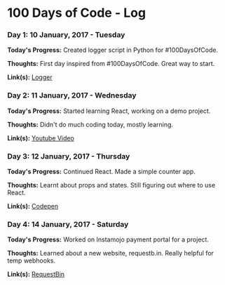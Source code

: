 # 100 Days of Code - Log
### Day 1: 10 January, 2017 - Tuesday
**Today's Progress:** Created logger script in Python for #100DaysOfCode.

**Thoughts:** First day inspired from #100DaysOfCode. Great way to start.

**Link(s):** [Logger](https://github.com/ashnehete/100days-logger)


### Day 2: 11 January, 2017 - Wednesday
**Today's Progress:** Started learning React, working on a demo project.

**Thoughts:** Didn't do much coding today, mostly learning.

**Link(s):** [Youtube Video](https://www.youtube.com/watch?v=ZnRFerIP8aA&t=2s&list=WL&index=3&ab_channel=DevCoffee)


### Day 3: 12 January, 2017 - Thursday
**Today's Progress:** Continued React. Made a simple counter app.

**Thoughts:** Learnt about props and states. Still figuring out where to use React.

**Link(s):** [Codepen](http://codepen.io/ashnehete/pen/PWNogb)


### Day 4: 14 January, 2017 - Saturday
**Today's Progress:** Worked on Instamojo payment portal for a project.

**Thoughts:** Learned about a new website, requestb.in. Really helpful for temp webhooks.

**Link(s):** [RequestBin](http://requestb.in/)


